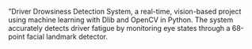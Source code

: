 ”Driver Drowsiness Detection System, a real-time, vision-based project using machine learning
with Dlib and OpenCV in Python. The system accurately detects driver fatigue by monitoring eye states
through a 68-point facial landmark detector.
